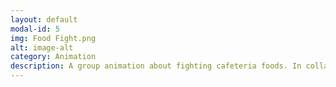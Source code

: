 ```yaml
---
layout: default
modal-id: 5
img: Food Fight.png
alt: image-alt
category: Animation
description: A group animation about fighting cafeteria foods. In collaboration with Valerie Matula, Erica Poon, and Rhett Shepherd for the Michigan Animaton Club. Made with Krita and Adobe After Effects
---
```

